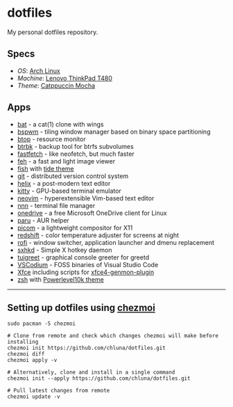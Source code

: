 # dotfiles

My personal dotfiles repository.

## Specs
- *OS*: [Arch Linux](https://archlinux.org/)
- *Machine*: [Lenovo ThinkPad T480](https://www.thinkwiki.org/wiki/Category:T480)
- *Theme*: [Catppuccin Mocha](https://github.com/catppuccin)

## Apps
- [bat](https://github.com/sharkdp/bat) - a cat(1) clone with wings
- [bspwm](https://github.com/baskerville/bspwm) - tiling window manager based on binary space partitioning 
- [btop](https://github.com/aristocratos/btop) - resource monitor
- [btrbk](https://digint.ch/btrbk/) - backup tool for btrfs subvolumes
- [fastfetch](https://github.com/LinusDierheimer/fastfetch) - like neofetch, but much faster
- [feh](https://feh.finalrewind.org/) - a fast and light image viewer
- [fish](https://fishshell.com/) with [tide theme](https://github.com/IlanCosman/tide)
- [git](https://git-scm.com/) - distributed version control system
- [helix](https://helix-editor.com/) - a post-modern text editor
- [kitty](https://sw.kovidgoyal.net/kitty/) - GPU-based terminal emulator
- [neovim](https://neovim.io/) - hyperextensible Vim-based text editor
- [nnn](https://github.com/jarun/nnn) - terminal file manager
- [onedrive](https://abraunegg.github.io/) - a free Microsoft OneDrive client for Linux
- [paru](https://github.com/Morganamilo/paru) - AUR helper
- [picom](https://github.com/yshui/picom) - a lightweight compositor for X11
- [redshift](http://jonls.dk/redshift) - color temperature adjuster for screens at night
- [rofi](https://github.com/davatorium/rofi) - window switcher, application launcher and dmenu replacement
- [sxhkd](https://github.com/baskerville/sxhkd) - Simple X hotkey daemon
- [tuigreet](https://github.com/apognu/tuigreet) - graphical console greeter for greetd
- [VSCodium](https://vscodium.com/) - FOSS binaries of Visual Studio Code
- [Xfce](https://xfce.org/) including scripts for [xfce4-genmon-plugin](https://docs.xfce.org/panel-plugins/xfce4-genmon-plugin)
- [zsh](https://www.zsh.org/) with [Powerlevel10k theme](https://github.com/romkatv/powerlevel10k)

---

## Setting up dotfiles using [chezmoi](https://www.chezmoi.io/)

```shell
sudo pacman -S chezmoi

# Clone from remote and check which changes chezmoi will make before installing
chezmoi init https://github.com/chluna/dotfiles.git
chezmoi diff
chezmoi apply -v

# Alternatively, clone and install in a single command
chezmoi init --apply https://github.com/chluna/dotfiles.git

# Pull latest changes from remote
chezmoi update -v
```
